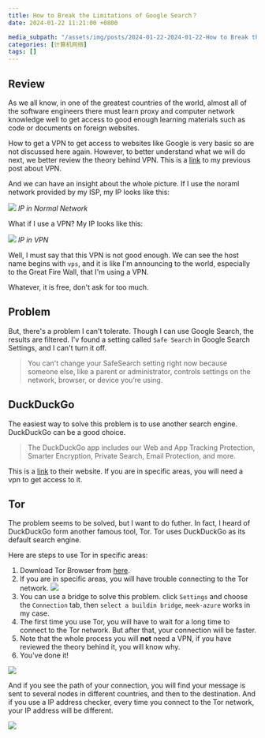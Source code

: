 ```yaml
---
title: How to Break the Limitations of Google Search？
date: 2024-01-22 11:21:00 +0800

media_subpath: "/assets/img/posts/2024-01-22-2024-01-22-How to Break the Limitations of Google Search"
categories: [计算机网络]
tags: []
---
```


## Review

As we all know, in one of the greatest countries of the world, almost all of the software engineers there must learn proxy and computer network knowledge well to get access to good enough learning materials such as code or documents on foreign websites.

How to get a VPN to get access to websites like Google is very basic so are not discussed here again. However, to better understand what we will do next, we better review the theory behind VPN. This is a [link](https://qmmms.github.io/posts/%E8%99%9A%E6%8B%9F%E4%B8%93%E7%94%A8%E7%BD%91%E7%BB%9C%E5%8E%9F%E7%90%86/) to my previous post about VPN.

And we can have an insight about the whole picture. If I use the noraml network provided by my ISP, my IP looks like this:

![](1.png)
_IP in Normal Network_

What if I use a VPN? My IP looks like this:

![](2.png)
_IP in VPN_

Well, I must say that this VPN is not good enough. We can see the host name begins with `vps`, and it is like I'm announcing to the world, especially to the Great Fire Wall, that I'm using a VPN.

Whatever, it is free, don't ask for too much.

## Problem

But, there's a problem I can't tolerate. Though I can use Google Search, the results are filtered. I'v found a setting called `Safe Search` in Google Search Settings, and I can't turn it off.

> You can't change your SafeSearch setting right now because someone else, like a parent or administrator, controls settings on the network, browser, or device you’re using.

## DuckDuckGo

The easiest way to solve this problem is to use another search engine. DuckDuckGo can be a good choice.

> The DuckDuckGo app includes our Web and App Tracking Protection, Smarter Encryption, Private Search, Email Protection, and more.

This is a [link](https://duckduckgo.com/) to their website. If you are in specific areas, you will need a vpn to get access to it.

## Tor

The problem seems to be solved, but I want to do futher. In fact, I heard of DuckDuckGo form another famous tool, Tor. Tor uses DuckDuckGo as its default search engine.

Here are steps to use Tor in specific areas:

1. Download Tor Browser from [here](https://www.torproject.org/download/).
2. If you are in specific areas, you will have trouble connecting to the Tor network.  ![](3.png)
3. You can use a bridge to solve this problem. click `Settings` and choose the `Connection` tab, then `select a buildin bridge`, `meek-azure` works in my case.
4. The first time you use Tor, you will have to wait for a long time to connect to the Tor network. But after that, your connection will be faster.
5. Note that the whole process you will **not** need a VPN, if you have reviewed the theory behind it, you will know why.
6. You've done it!

![](4.png)

And if you see the path of your connection, you will find your message is sent to several nodes in different countries, and then to the destination. And if you use a IP address checker, every time you connect to the Tor network, your IP address will be different.

![](5.png)
